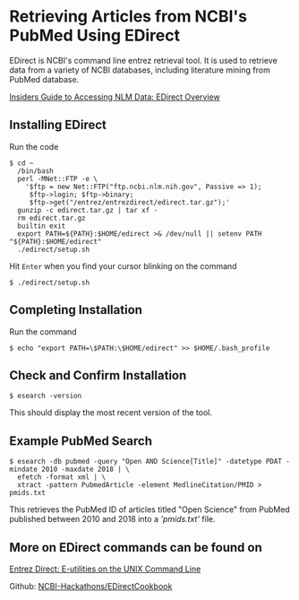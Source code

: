 Retrieving Articles from NCBI's PubMed Using EDirect
===

EDirect is NCBI's command line entrez retrieval tool. It is used to retrieve data from a variety of NCBI databases, including literature mining from PubMed database.

[Insiders Guide to Accessing NLM Data: EDirect Overview](https://dataguide.nlm.nih.gov/edirect/overview.html)

Installing EDirect
---

Run the code
```
$ cd ~
  /bin/bash
  perl -MNet::FTP -e \
    '$ftp = new Net::FTP("ftp.ncbi.nlm.nih.gov", Passive => 1);
     $ftp->login; $ftp->binary;
     $ftp->get("/entrez/entrezdirect/edirect.tar.gz");'
  gunzip -c edirect.tar.gz | tar xf -
  rm edirect.tar.gz
  builtin exit
  export PATH=${PATH}:$HOME/edirect >& /dev/null || setenv PATH "${PATH}:$HOME/edirect"
  ./edirect/setup.sh
```

Hit ```Enter``` when you find your cursor blinking on the command 

```$ ./edirect/setup.sh```

Completing Installation
---

Run the command
```
$ echo "export PATH=\$PATH:\$HOME/edirect" >> $HOME/.bash_profile
```

Check and Confirm Installation
---

```
$ esearch -version
```
This should display the most recent version of the tool.

Example PubMed Search
---

```
$ esearch -db pubmed -query "Open AND Science[Title]" -datetype PDAT -mindate 2010 -maxdate 2018 | \
  efetch -format xml | \
  xtract -pattern PubmedArticle -element MedlineCitation/PMID > pmids.txt
```
This retrieves the PubMed ID of articles titled "Open Science" from PubMed published between 2010 and 2018 into a _'pmids.txt'_ file.

More on EDirect commands can be found on
---

[Entrez Direct: E-utilities on the UNIX Command Line](https://www.ncbi.nlm.nih.gov/books/NBK179288/)

Github: [NCBI-Hackathons/EDirectCookbook](https://github.com/NCBI-Hackathons/EDirectCookbook)
